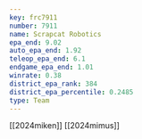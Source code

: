 ```yaml
---
key: frc7911
number: 7911
name: Scrapcat Robotics
epa_end: 9.02
auto_epa_end: 1.92
teleop_epa_end: 6.1
endgame_epa_end: 1.01
winrate: 0.38
district_epa_rank: 384
district_epa_percentile: 0.2485
type: Team
---
```

[[2024miken]]
[[2024mimus]]
